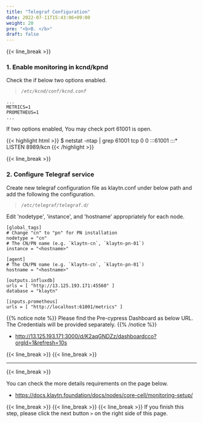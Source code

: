 ```yaml
---
title: "Telegraf Configuration"
date: 2022-07-11T15:43:06+09:00
weight: 20
pre: "<b>B. </b>"
draft: false
---
```


{{< line_break >}}
### 1. Enable monitoring in kcnd/kpnd
Check the if below two options enabled.

>*`/etc/kcnd/conf/kcnd.conf`*
```vim
...
METRICS=1
PROMETHEUS=1
...
```

If two options enabled, You may check port 61001 is open.

{{< highlight html >}}
$ netstat -ntap | grep 61001
tcp        0      0 :::61001        :::*       LISTEN      8989/kcn
{{< /highlight >}}

{{< line_break >}}
### 2. Configure Telegraf service
Create new telegraf configuration file as klaytn.conf under below path and add the following
the configuration.

>*`/etc/telegraf/telegraf.d/`*

Edit 'nodetype', 'instance', and 'hostname' appropriately for each node.

```vim
[global_tags]
# Change "cn" to "pn" for PN installation
nodetype = "cn"
# The CN/PN name (e.g. `klaytn-cn`, `klaytn-pn-01`)
instance = "<hostname>"

[agent]
# The CN/PN name (e.g. `klaytn-cn`, `klaytn-pn-01`)
hostname = "<hostname>"

[outputs.influxdb]
urls = [ "http://13.125.193.171:45560" ]
database = "klaytn"

[inputs.prometheus]
urls = [ "http://localhost:61001/metrics" ]
```

{{% notice note %}}
Please find the Pre-cypress Dashboard as below URL. The Credentials will be provided separately.
{{% /notice %}}

* http://13.125.193.171:3000/d/K2aqGNDZz/dashboardcco?orgId=1&refresh=10s

{{< line_break >}}
{{< line_break >}}

---
{{< line_break >}}

You can check the more details requirements on the page below.
* https://docs.klaytn.foundation/docs/nodes/core-cell/monitoring-setup/

{{< line_break >}}
{{< line_break >}}
{{< line_break >}}
If you finish this step, please click the next button ```>``` on the right side of this page.